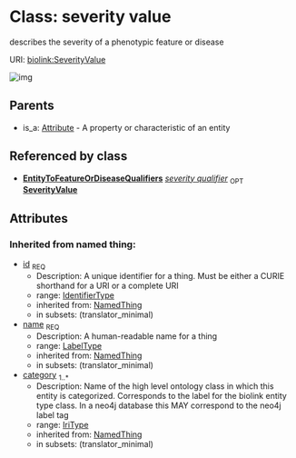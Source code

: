 
# Class: severity value


describes the severity of a phenotypic feature or disease

URI: [biolink:SeverityValue](https://w3id.org/biolink/vocab/SeverityValue)

![img](images/SeverityValue.png)

## Parents

 *  is_a: [Attribute](Attribute.md) - A property or characteristic of an entity

## Referenced by class

 *  **[EntityToFeatureOrDiseaseQualifiers](EntityToFeatureOrDiseaseQualifiers.md)** *[severity qualifier](severity_qualifier.md)*  <sub>OPT</sub>  **[SeverityValue](SeverityValue.md)**

## Attributes


### Inherited from named thing:

 * [id](id.md)  <sub>REQ</sub>
    * Description: A unique identifier for a thing. Must be either a CURIE shorthand for a URI or a complete URI
    * range: [IdentifierType](IdentifierType.md)
    * inherited from: [NamedThing](NamedThing.md)
    * in subsets: (translator_minimal)
 * [name](name.md)  <sub>REQ</sub>
    * Description: A human-readable name for a thing
    * range: [LabelType](LabelType.md)
    * inherited from: [NamedThing](NamedThing.md)
    * in subsets: (translator_minimal)
 * [category](category.md)  <sub>1..*</sub>
    * Description: Name of the high level ontology class in which this entity is categorized. Corresponds to the label for the biolink entity type class. In a neo4j database this MAY correspond to the neo4j label tag
    * range: [IriType](IriType.md)
    * inherited from: [NamedThing](NamedThing.md)
    * in subsets: (translator_minimal)

